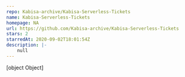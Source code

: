 ```yaml
---
repo: Kabisa-archive/Kabisa-Serverless-Tickets
name: Kabisa-Serverless-Tickets
homepage: NA
url: https://github.com/Kabisa-archive/Kabisa-Serverless-Tickets
stars: 2
starredAt: 2020-09-02T18:01:54Z
description: |-
    null
---
```


[object Object]

